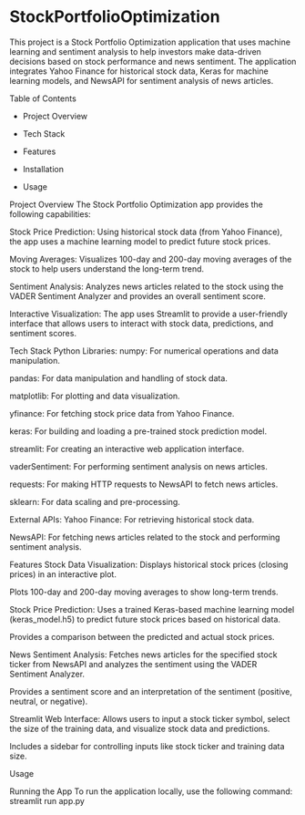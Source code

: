 # StockPortfolioOptimization

This project is a Stock Portfolio Optimization application that uses machine learning and sentiment analysis to help investors make data-driven decisions based on stock performance and news sentiment. The application integrates Yahoo Finance for historical stock data, Keras for machine learning models, and NewsAPI for sentiment analysis of news articles.

Table of Contents

- Project Overview

- Tech Stack

- Features

- Installation

- Usage


Project Overview
The Stock Portfolio Optimization app provides the following capabilities:

Stock Price Prediction:
Using historical stock data (from Yahoo Finance), the app uses a machine learning model to predict future stock prices.

Moving Averages:
Visualizes 100-day and 200-day moving averages of the stock to help users understand the long-term trend.

Sentiment Analysis:
Analyzes news articles related to the stock using the VADER Sentiment Analyzer and provides an overall sentiment score.

Interactive Visualization:
The app uses Streamlit to provide a user-friendly interface that allows users to interact with stock data, predictions, and sentiment scores.

Tech Stack
Python Libraries:
numpy: For numerical operations and data manipulation.

pandas: For data manipulation and handling of stock data.

matplotlib: For plotting and data visualization.

yfinance: For fetching stock price data from Yahoo Finance.

keras: For building and loading a pre-trained stock prediction model.

streamlit: For creating an interactive web application interface.

vaderSentiment: For performing sentiment analysis on news articles.

requests: For making HTTP requests to NewsAPI to fetch news articles.

sklearn: For data scaling and pre-processing.

External APIs:
Yahoo Finance: For retrieving historical stock data.

NewsAPI: For fetching news articles related to the stock and performing sentiment analysis.

Features
Stock Data Visualization:
Displays historical stock prices (closing prices) in an interactive plot.

Plots 100-day and 200-day moving averages to show long-term trends.

Stock Price Prediction:
Uses a trained Keras-based machine learning model (keras_model.h5) to predict future stock prices based on historical data.

Provides a comparison between the predicted and actual stock prices.

News Sentiment Analysis:
Fetches news articles for the specified stock ticker from NewsAPI and analyzes the sentiment using the VADER Sentiment Analyzer.

Provides a sentiment score and an interpretation of the sentiment (positive, neutral, or negative).

Streamlit Web Interface:
Allows users to input a stock ticker symbol, select the size of the training data, and visualize stock data and predictions.

Includes a sidebar for controlling inputs like stock ticker and training data size.

Usage

Running the App
To run the application locally, use the following command:
streamlit run app.py
